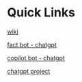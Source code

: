 # Quick Links

[wiki](https://github.com/tryscer/flock/wiki)

[fact bot - chatgpt](https://chatgpt.com/g/g-68a3adc8ce80819188f995c0f8c15f03-1958-accurate)

[copilot bot - chatgpt](https://chatgpt.com/g/g-68c3010338908191a5e04e2429a112cc-flock-copilot)

[chatgpt project](https://chatgpt.com/g/g-p-68c287b4338c8191ac5aa832bfdcd318-flock-novel/project)
